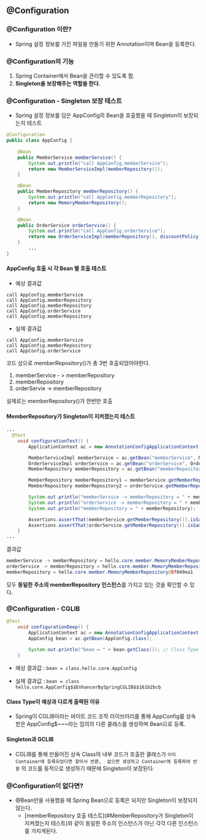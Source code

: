 ## @Configuration 

### @Configuration 이란?

- Spring 설정 정보를 가진 파일을 만들기 위한 Annotation이며 Bean을 등록한다.

###  @Configuration의  기능

1. Spring Container에서 Bean을 관리할 수 있도록 함.
2. **Singleton을 보장해주는 역할을 한다.**

### @Configuration - Singleton 보장 테스트

- Spring 설정 정보를 담은 AppConfig의 Bean을 호출했을 때 Singleton이 보장되는지 테스트

```java
@Configuration
public class AppConfig {
		
    @Bean
    public MemberService memberService() {
        System.out.println("call AppConfig.memberService");
        return new MemberServiceImpl(memberRepository());
    }

    @Bean
    public MemberRepository memberRepository() {
        System.out.println("call AppConfig.memberRepository");
        return new MemoryMemberRepository();
    }

    @Bean
    public OrderService orderService() {
        System.out.println("call AppConfig.orderService");
        return new OrderServiceImpl(memberRepository(), discountPolicy());
    }
		...
}
```

#### AppConfig 호출 시 각 Bean 별 호출 테스트

- 예상 결과값

```
call AppConfig.memberService
call AppConfig.memberRepository
call AppConfig.memberRepository
call AppConfig.orderService
call AppConfig.memberRepository
```

- 실제 결과값

```
call AppConfig.memberService
call AppConfig.memberRepository
call AppConfig.orderService
```

코드 상으로  memberRepository()가 총 3번 호출되었어야한다.

1. memberService - > memberRepository
2. memberRepository
3. orderServie -> memberRepository

실제로는 memberRepository()가 한번만 호출

#### MemberRepository가 Singleton이 지켜졌는지 테스트

```java
...
  @Test
    void configurationTest() {
        ApplicationContext ac = new AnnotationConfigApplicationContext(AppConfig.class);

        MemberServiceImpl memberService = ac.getBean("memberService", MemberServiceImpl.class);
        OrderServiceImpl orderService = ac.getBean("orderService", OrderServiceImpl.class);
        MemberRepository memberRepository = ac.getBean("memberRepository", MemberRepository.class);

        MemberRepository memberRepository1 = memberService.getMemberRepository();
        MemberRepository memberRepository2 = orderService.getMemberRepository();

        System.out.println("memberService -> memberRepository = " + memberRepository1);
        System.out.println("orderService -> memberRepository = " + memberRepository2);
        System.out.println("memberRepository = " + memberRepository);

        Assertions.assertThat(memberService.getMemberRepository()).isSameAs(memberRepository);
        Assertions.assertThat(orderService.getMemberRepository()).isSameAs(memberRepository);
    }
...
```

결과값 

```java
memberService -> memberRepository = hello.core.member.MemoryMemberRepository@5f049ea1
orderService -> memberRepository = hello.core.member.MemoryMemberRepository@5f049ea1
memberRepository = hello.core.member.MemoryMemberRepository@5f049ea1
```

모두 **동일한 주소의 memberRepository 인스턴스**를 가지고 있는 것을 확인할 수 있다.

### @Configuration  - CGLIB 

```java
@Test
    void configurationDeep() {
        ApplicationContext ac = new AnnotationConfigApplicationContext(AppConfig.class);
        AppConfig bean = ac.getBean(AppConfig.class);
				
        System.out.println("bean = " + bean.getClass()); // Class Type 출력
    }
```

- 예상 결과값  : `bean = class.hello.core.AppConfig`

- 실제  결과값 : `bean = class hello.core.AppConfig$$EnhancerBySpringCGLIB$$161b2bcb`

#### Class Type이 예상과 다르게 출력된 이유

- Spring이 CGLIB이라는 바이트 코드  조작 라이브러리를 통해 AppConfig를 상속받은 AppConfig$~~~라는 임의의 다른 클래스를 생성하며 Bean으로 등록.

#### Singleton과 GCLIB

- CGLIB를 통해 만들어진 상속 Class의 내부 코드가 호출한 클래스가 `이미 Container에 등록되었다면 찾아서 반환,  없으면 생성하고 Container에 등록하여 반환` 의 코드를 동적으로 생성하기 때문에 Singleton이 보장된다.

### @Configuration이 없다면?

- @Bean만을 사용했을 때 Spring Bean으로 등록은 되지만 Singleton이 보장되지 않는다.
  - [memberRepository 호출 테스트](#MemberRepository가 Singleton이 지켜졌는지 테스트)와 같이 동일한 주소의 인스턴스가 아닌 각각 다른 인스턴스를 가지게된다.

